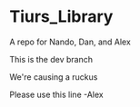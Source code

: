 # Tiurs_Library

A repo for Nando, Dan, and Alex

This is the dev branch

We're causing a ruckus

Please use this line -Alex
